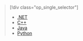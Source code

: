> [!div class="op_single_selector"]
> * [.NET](../articles/storage/storage-dotnet-how-to-use-files.md)
> * [C++](../articles/storage/storage-c-plus-plus-how-to-use-files.md)
> * [Java](../articles/storage/storage-java-how-to-use-file-storage.md)
> * [Python](../articles/storage/storage-python-how-to-use-file-storage.md)
> 
> 

<!--HONumber=Oct16_HO3-->


